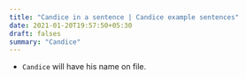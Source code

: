 ```yaml
---
title: "Candice in a sentence | Candice example sentences"
date: 2021-01-20T19:57:50+05:30
draft: falses
summary: "Candice"
---
```

- `Candice` will have his name on file.
                 
